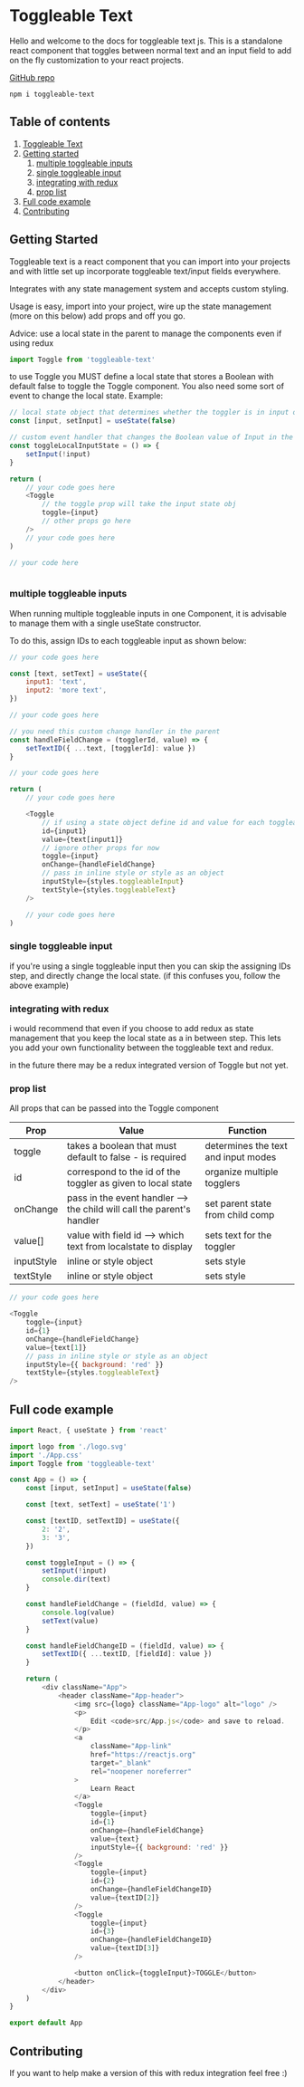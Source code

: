 # Toggleable Text <a name="introduction"></a>

Hello and welcome to the docs for toggleable text js. This is a standalone react component that toggles between normal text and an input field to add on the fly customization to your react projects.

<a href="https://github.com/nik-hz/toggleable-text">GitHub repo</a>

```
npm i toggleable-text
```

## Table of contents

1. [Toggleable Text](#introduction)
2. [Getting started](#getting-started)
    1. [multiple toggleable inputs](#subparagraph1)
    2. [single toggleable input](#subparagraph2)
    3. [integrating with redux](#subparagraph3)
    4. [prop list](#subparagraph4)
3. [Full code example](#fullcodeexample)
4. [Contributing](#contributing)

## Getting Started <a name="getting-started"></a>

Toggleable text is a react component that you can import into your projects and with little set up incorporate toggleable text/input fields everywhere.

Integrates with any state management system and accepts custom styling.

Usage is easy, import into your project, wire up the state management (more on this below) add props and off you go.

Advice: use a local state in the parent to manage the components even if using redux

```js
import Toggle from 'toggleable-text'
```

to use Toggle you MUST define a local state that stores a Boolean with default false to toggle the Toggle component. You also need some sort of event to change the local state. Example:

```js
// local state object that determines whether the toggler is in input or edit mode. Default should be false
const [input, setInput] = useState(false)

// custom event handler that changes the Boolean value of Input in the local state
const toggleLocalInputState = () => {
    setInput(!input)
}

return (
    // your code goes here
    <Toggle
        // the toggle prop will take the input state obj
        toggle={input}
        // other props go here
    />
    // your code goes here
)

// your code here
```

```js

```

### multiple toggleable inputs<a name="subparagraph1"></a>

When running multiple toggleable inputs in one Component, it is advisable to manage them with a single useState constructor.

To do this, assign IDs to each toggleable input as shown below:

```js
// your code goes here

const [text, setText] = useState({
    input1: 'text',
    input2: 'more text',
})

// your code goes here

// you need this custom change handler in the parent
const handleFieldChange = (togglerId, value) => {
    setTextID({ ...text, [togglerId]: value })
}

// your code goes here

return (
    // your code goes here

    <Toggle
        // if using a state object define id and value for each toggleable input
        id={input1}
        value={text[input1]}
        // ignore other props for now
        toggle={input}
        onChange={handleFieldChange}
        // pass in inline style or style as an object
        inputStyle={styles.toggleableInput}
        textStyle={styles.toggleableText}
    />

    // your code goes here
)
```

### single toggleable input <a name="subparagraph2"></a>

if you're using a single toggleable input then you can skip the assigning IDs step, and directly change the local state. (if this confuses you, follow the above example)

### integrating with redux <a name="subparagraph3"></a>

i would recommend that even if you choose to add redux as state management that you keep the local state as a in between step. This lets you add your own functionality between the toggleable text and redux.

in the future there may be a redux integrated version of Toggle but not yet.

### prop list<a name="subparagraph4"></a>

All props that can be passed into the Toggle component

| Prop       | Value                                                                  | Function                            |
| ---------- | ---------------------------------------------------------------------- | ----------------------------------- |
| toggle     | takes a boolean that must default to false - is required               | determines the text and input modes |
| id         | correspond to the id of the toggler as given to local state            | organize multiple togglers          |
| onChange   | pass in the event handler --> the child will call the parent's handler | set parent state from child comp    |
| value[]    | value with field id --> which text from localstate to display          | sets text for the toggler           |
| inputStyle | inline or style object                                                 | sets style                          |
| textStyle  | inline or style object                                                 | sets style                          |

```js
// your code goes here

<Toggle
    toggle={input}
    id={1}
    onChange={handleFieldChange}
    value={text[1]}
    // pass in inline style or style as an object
    inputStyle={{ background: 'red' }}
    textStyle={styles.toggleableText}
/>
```

## Full code example <a name="fullcodeexample"></a>

```js
import React, { useState } from 'react'

import logo from './logo.svg'
import './App.css'
import Toggle from 'toggleable-text'

const App = () => {
    const [input, setInput] = useState(false)

    const [text, setText] = useState('1')

    const [textID, setTextID] = useState({
        2: '2',
        3: '3',
    })

    const toggleInput = () => {
        setInput(!input)
        console.dir(text)
    }

    const handleFieldChange = (fieldId, value) => {
        console.log(value)
        setText(value)
    }

    const handleFieldChangeID = (fieldId, value) => {
        setTextID({ ...textID, [fieldId]: value })
    }

    return (
        <div className="App">
            <header className="App-header">
                <img src={logo} className="App-logo" alt="logo" />
                <p>
                    Edit <code>src/App.js</code> and save to reload.
                </p>
                <a
                    className="App-link"
                    href="https://reactjs.org"
                    target="_blank"
                    rel="noopener noreferrer"
                >
                    Learn React
                </a>
                <Toggle
                    toggle={input}
                    id={1}
                    onChange={handleFieldChange}
                    value={text}
                    inputStyle={{ background: 'red' }}
                />
                <Toggle
                    toggle={input}
                    id={2}
                    onChange={handleFieldChangeID}
                    value={textID[2]}
                />
                <Toggle
                    toggle={input}
                    id={3}
                    onChange={handleFieldChangeID}
                    value={textID[3]}
                />

                <button onClick={toggleInput}>TOGGLE</button>
            </header>
        </div>
    )
}

export default App
```

## Contributing <a name="contributing"></a>

If you want to help make a version of this with redux integration feel free :)
